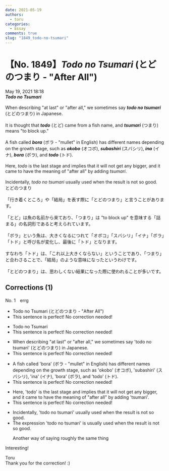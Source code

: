 ```yaml
---
date: 2021-05-19
authors:
  - toru
categories:
  - Essay
comments: true
slug: "1849_todo-no-tsumari"
---
```


# 【No. 1849】<strong><em>Todo no Tsumari</strong></em> (とどのつまり - "After All")
<div class="date">May 19, 2021 18:18</div>
<div id="post"><div id="body_show_ori">
<strong><em>Todo no Tsumari</strong></em><br/><br/>When describing "at last" or "after all," we sometimes say <strong><em>todo no tsumari</em></strong> (とどのつまり) in Japanese. <br/><br/>It is thought that <strong><em>todo</em></strong> (とど) came from a fish name, and <strong><em>tsumari</em></strong> (つまり) means "to block up."<br/><br/>A fish called <strong><em>bora</em></strong> (ボラ - "mullet" in English) has different names depending on the growth stage, such as <strong><em>okobo</em></strong> (オコボ), <strong><em>subashiri</em></strong> (スバシリ), <strong><em>ina</em></strong> (イナ), <strong><em>bora</em></strong> (ボラ), and <strong><em>todo</em></strong> (トド).<br/><br/>Here, <em>todo</em> is the last stage and implies that it will not get any bigger, and it came to have the meaning of "after all" by adding <em>tsumari</em>.<br/><br/>Incidentally, <em>todo no tsumari</em> usually used when the result is not so good.
</div></div>

<!-- more -->

<div id="post_ja"><div id="body_show_mo">
とどのつまり<br/><br/>「行き着くところ」や「結局」を表す際に「とどのつまり」と言うことがあります。<br/><br/>「とど」は魚の名前から来ており、「つまり」は "to block up" を意味する「詰まる」の名詞形であると考えられています。<br/><br/>「ボラ」という魚は、大きくなるにつれて「オボコ」「スバシリ」「イナ」「ボラ」「トド」と呼び名が変化し、最後に「トド」となります。<br/><br/>すなわち「トド」は、「これ以上大きくならない」ということであり、「つまり」と合わさることで、「結局」のような意味になったというわけです。<br/><br/>「とどのつまり」は、思わしくない結果になった際に使われることが多いです。
</div></div>

## Corrections (1)
<div id="block"><div class="first_name"> No. 1　<span class="just_name">errg</span></div><div id="block2">
<ul class="correction_field">
<li class="incorrect">Todo no Tsumari (とどのつまり - "After All")</li>
<li class="corrected perfect">This sentence is perfect! No correction needed!</li>
</ul>
<ul class="correction_field">
<li class="incorrect">Todo no Tsumari</li>
<li class="corrected perfect">This sentence is perfect! No correction needed!</li>
</ul>
<ul class="correction_field">
<li class="incorrect">When describing "at last" or "after all," we sometimes say 'todo no tsumari' (とどのつまり) in Japanese.</li>
<li class="corrected perfect">This sentence is perfect! No correction needed!</li>
</ul>
<ul class="correction_field">
<li class="incorrect">A fish called 'bora' (ボラ - "mullet" in English) has different names depending on the growth stage, such as 'okobo' (オコボ), 'subashiri' (スバシリ), 'ina' (イナ), 'bora' (ボラ), and 'todo' (トド).</li>
<li class="corrected perfect">This sentence is perfect! No correction needed!</li>
</ul>
<ul class="correction_field">
<li class="incorrect">Here, 'todo' is the last stage and implies that it will not get any bigger, and it came to have the meaning of "after all" by adding 'tsumari'.</li>
<li class="corrected perfect">This sentence is perfect! No correction needed!</li>
</ul>
<ul class="correction_field">
<li class="incorrect">Incidentally, 'todo no tsumari' usually used when the result is not so good.</li>
<li class="corrected correct">
<span class="f_blue">The expression</span> 'todo no tsumari' <span class="f_blue">is </span>usually used when the result is not so good.
<p class="correction_comment">Another way of saying roughly the same thing</p>
</li>
</ul>
<p class="comment_small">
 Interesting!
</p>

</div><div class="name"><span class="just_name">Toru</span><br>
Thank you for the correction! :)
</div>
</div>
